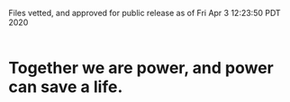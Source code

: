 Files vetted, and approved for public release as of Fri Apr  3 12:23:50 PDT 2020<br><br><h1>Together we are power, and power can save a life.</h1>
